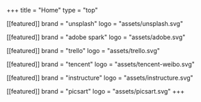 +++
title = "Home"
type = "top"

[[featured]]
brand = "unsplash"
logo = "assets/unsplash.svg"

[[featured]]
brand = "adobe spark"
logo = "assets/adobe.svg"

[[featured]]
brand = "trello"
logo = "assets/trello.svg"

[[featured]]
brand = "tencent"
logo = "assets/tencent-weibo.svg"

[[featured]]
brand = "instructure"
logo = "assets/instructure.svg"

[[featured]]
brand = "picsart"
logo = "assets/picsart.svg"
+++
